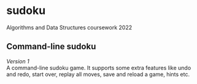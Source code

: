 # sudoku
Algorithms and Data Structures coursework 2022

## Command-line sudoku
*Version 1*  
A command-line sudoku game. It supports some extra features like undo and redo, start over, replay all moves, save and reload a game, hints etc.  
